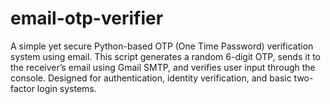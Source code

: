 # email-otp-verifier
A simple yet secure Python-based OTP (One Time Password) verification system using email. This script generates a random 6-digit OTP, sends it to the receiver’s email using Gmail SMTP, and verifies user input through the console. Designed for authentication, identity verification, and basic two-factor login systems.
